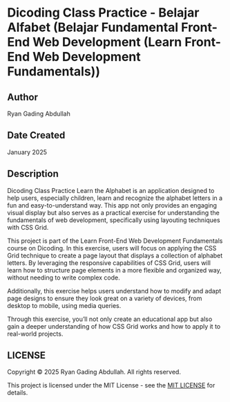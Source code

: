 # Dicoding Class Practice - Belajar Alfabet (Belajar Fundamental Front-End Web Development (Learn Front-End Web Development Fundamentals))

## Author

Ryan Gading Abdullah

## Date Created

January 2025

## Description

Dicoding Class Practice Learn the Alphabet is an application designed to help users, especially children, learn and recognize the alphabet letters in a fun and easy-to-understand way. This app not only provides an engaging visual display but also serves as a practical exercise for understanding the fundamentals of web development, specifically using layouting techniques with CSS Grid.

This project is part of the Learn Front-End Web Development Fundamentals course on Dicoding. In this exercise, users will focus on applying the CSS Grid technique to create a page layout that displays a collection of alphabet letters. By leveraging the responsive capabilities of CSS Grid, users will learn how to structure page elements in a more flexible and organized way, without needing to write complex code.

Additionally, this exercise helps users understand how to modify and adapt page designs to ensure they look great on a variety of devices, from desktop to mobile, using media queries.

Through this exercise, you’ll not only create an educational app but also gain a deeper understanding of how CSS Grid works and how to apply it to real-world projects.

## LICENSE

Copyright &copy; 2025 Ryan Gading Abdullah. All rights reserved.

This project is licensed under the MIT License - see the [MIT LICENSE](LICENSE) for details.
